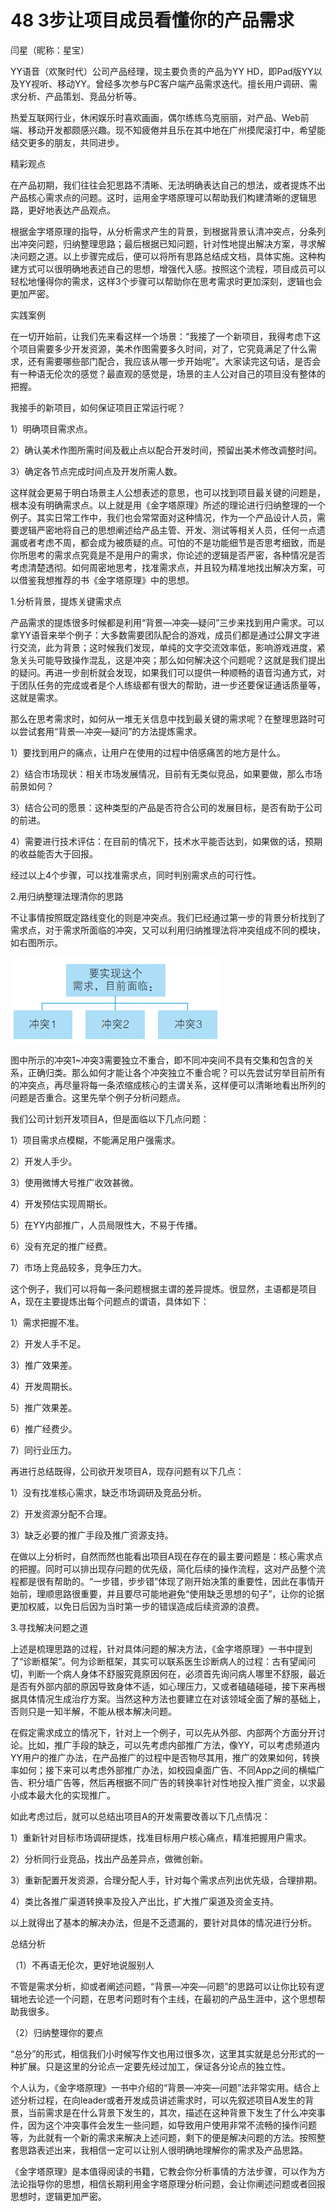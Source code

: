 # 48 3步让项目成员看懂你的产品需求

闫星（昵称：星宝）

YY语音（欢聚时代）公司产品经理，现主要负责的产品为YY HD，即Pad版YY以及YY视听、移动YY。曾经多次参与PC客户端产品需求迭代。擅长用户调研、需求分析、产品策划、竞品分析等。

热爱互联网行业，休闲娱乐时喜欢画画，偶尔练练乌克丽丽，对产品、Web前端、移动开发都颇感兴趣。现不知疲倦并且乐在其中地在广州摸爬滚打中，希望能结交更多的朋友，共同进步。

精彩观点

在产品初期，我们往往会犯思路不清晰、无法明确表达自己的想法，或者提炼不出产品核心需求点的问题。这时，运用金字塔原理可以帮助我们构建清晰的逻辑思路，更好地表达产品观点。

根据金字塔原理的指导，从分析需求产生的背景，到根据背景认清冲突点，分条列出冲突问题，归纳整理思路；最后根据已知问题，针对性地提出解决方案，寻求解决问题之道。以上步骤完成后，便可以将所有思路总结成文档，具体实施。这种构建方式可以很明确地表述自己的思想，增强代入感。按照这个流程，项目成员可以轻松地懂得你的需求，这样3个步骤可以帮助你在思考需求时更加深刻，逻辑也会更加严密。

实践案例

在一切开始前，让我们先来看这样一个场景：“我接了一个新项目，我得考虑下这个项目需要多少开发资源，美术作图需要多久时间，对了，它究竟满足了什么需求，还有需要哪些部门配合，我应该从哪一步开始呢”。大家读完这句话，是否会有一种语无伦次的感觉？最直观的感觉是，场景的主人公对自己的项目没有整体的把握。

我接手的新项目，如何保证项目正常运行呢？

1）明确项目需求点。

2）确认美术作图所需时间及截止点以配合开发时间，预留出美术修改调整时间。

3）确定各节点完成时间点及开发所需人数。

这样就会更易于明白场景主人公想表述的意思，也可以找到项目最关键的问题是，根本没有明确需求点。以上就是用《金字塔原理》所述的理论进行归纳整理的一个例子。其实日常工作中，我们也会常常面对这种情况，作为一个产品设计人员，需要逻辑严密地将自己的思想阐述给产品主管、开发、测试等相关人员，任何一点遗漏或者考虑不周，都会成为被质疑的点。可怕的不是功能细节是否思考细致，而是你所思考的需求点究竟是不是用户的需求，你论述的逻辑是否严密，各种情况是否考虑清楚透彻。如何周密地思考，找准需求点，并且较为精准地找出解决方案，可以借鉴我想推荐的书《金字塔原理》中的思想。

1.分析背景，提炼关键需求点

产品需求的提炼很多时候都是利用“背景—冲突—疑问”三步来找到用户需求。可以拿YY语音来举个例子：大多数需要团队配合的游戏，成员们都是通过公屏文字进行交流，此为背景；这时候我们发现，单纯的文字交流效率低，影响游戏进度，紧急关头可能导致操作混乱，这是冲突；那么如何解决这个问题呢？这就是我们提出的疑问。再进一步剖析就会发现，如果我们可以提供一种顺畅的语音沟通方式，对于团队任务的完成或者是个人练级都有很大的帮助，进一步还要保证通话质量等，这就是需求。

那么在思考需求时，如何从一堆无关信息中找到最关键的需求呢？在整理思路时可以尝试套用“背景—冲突—疑问”的方法提炼需求。

1）要找到用户的痛点，让用户在使用的过程中倍感痛苦的地方是什么。

2）结合市场现状：相关市场发展情况，目前有无类似竞品，如果要做，那么市场前景如何？

3）结合公司的愿景：这种类型的产品是否符合公司的发展目标，是否有助于公司的前进。

4）需要进行技术评估：在目前的情况下，技术水平能否达到，如果做的话，预期的收益能否大于回报。

经过以上4个步骤，可以找准需求点，同时判别需求点的可行性。

2.用归纳整理法理清你的思路

不让事情按照既定路线变化的则是冲突点。我们已经通过第一步的背景分析找到了需求点，对于需求所面临的冲突，又可以利用归纳推理法将冲突组成不同的模块，如右图所示。

![](images/image01858.jpeg)

图中所示的冲突1~冲突3需要独立不重合，即不同冲突间不具有交集和包含的关系，正确归类。那么如何才能让各个冲突独立不重合呢？可以先尝试穷举目前所有的冲突点，再尽量将每一条浓缩成核心的主谓关系，这样便可以清晰地看出所列的问题是否重合。这里先举个例子分析问题点。

我们公司计划开发项目A，但是面临以下几点问题：

1）项目需求点模糊，不能满足用户强需求。

2）开发人手少。

3）使用微博大号推广收效甚微。

4）开发预估实现周期长。

5）在YY内部推广，人员局限性大，不易于传播。

6）没有充足的推广经费。

7）市场上竞品较多，竞争压力大。

这个例子，我们可以将每一条问题根据主谓的差异提炼。很显然，主语都是项目A，现在主要提炼出每个问题点的谓语，具体如下：

1）需求把握不准。

2）开发人手不足。

3）推广效果差。

4）开发周期长。

5）推广效果差。

6）推广经费少。

7）同行业压力。

再进行总结既得，公司欲开发项目A，现存问题有以下几点：

1）没有找准核心需求，缺乏市场调研及竞品分析。

2）开发资源分配不合理。

3）缺乏必要的推广手段及推广资源支持。

在做以上分析时，自然而然也能看出项目A现在存在的最主要问题是：核心需求点的把握。同时可以排出现存问题的优先级，简化后续的操作流程，这对产品整个流程都是很有帮助的。“一步错，步步错”体现了刚开始决策的重要性，因此在事情开始前，理顺思路很重要，并且要尽可能地避免“使用缺乏思想的句子”，让你的论据更加权威，以免日后因为当时第一步的错误造成后续资源的浪费。

3.寻找解决问题之道

上述是梳理思路的过程，针对具体问题的解决方法，《金字塔原理》一书中提到了“诊断框架”。何为诊断框架，其实可以联系医生诊断病人的过程：古有望闻问切，判断一个病人身体不舒服究竟原因何在，必须首先询问病人哪里不舒服，最近是否有外部内部的原因导致身体不适，如心理压力，又或者磕磕碰碰，接下来再根据具体情况生成治疗方案。当然这种方法也要建立在对该领域全面了解的基础上，否则只是一知半解，不能从根本解决问题。

在假定需求成立的情况下，针对上一个例子，可以先从外部、内部两个方面分开讨论。比如，推广手段的缺乏，可以先考虑内部推广方法，像YY，可以考虑频道内YY用户的推广办法，在产品推广的过程中是否物尽其用，推广的效果如何，转换率如何；接下来可以考虑外部推广办法，如校园桌面广告、不同App之间的横幅广告、积分墙广告等，然后再根据不同广告的转换率针对性地投入推广资金，以求最小成本最大化的实现推广。

如此考虑过后，就可以总结出项目A的开发需要改善以下几点情况：

1）重新针对目标市场调研提炼，找准目标用户核心痛点，精准把握用户需求。

2）分析同行业竞品，找出产品差异点，做微创新。

3）重新配置开发资源，合理分配人手，针对每个需求点列出优先级，合理排期。

4）类比各推广渠道转换率及投入产出比，扩大推广渠道及资金支持。

以上就得出了基本的解决办法，但是不乏遗漏的，要针对具体的情况进行分析。

总结分析

（1）不再语无伦次，更好地说服别人

不管是需求分析，抑或者阐述问题，“背景—冲突—问题”的思路可以让你比较有逻辑地去论述一个问题，在思考问题时有个主线，在最初的产品生涯中，这个思想帮助我很多。

（2）归纳整理你的要点

“总分”的形式，相信我们小时候写作文也用过很多次，这里其实就是总分形式的一种扩展。只是这里的分论点一定要先经过加工，保证各分论点的独立性。

个人认为，《金字塔原理》一书中介绍的“背景—冲突—问题”法非常实用。结合上述分析过程，在向leader或者开发成员讲述需求时，可以先叙述项目A发生的背景，当前需求是在什么背景下发生的，其次，描述在这种背景下发生了什么冲突事件，因为这个冲突事件会发生一些问题，如导致用户使用非常不流畅的操作问题等，为此就有一个新的需求来解决上述问题，剩下的便是解决问题的方法。按照整套思路表述出来，我相信一定可以让别人很明确地理解你的需求及产品思路。

《金字塔原理》是本值得阅读的书籍，它教会你分析事情的方法步骤，可以作为方法论指导你的思想，相信长期利用金字塔原理分析问题，会让你阐述问题或者回报思想时，逻辑更加严密。
